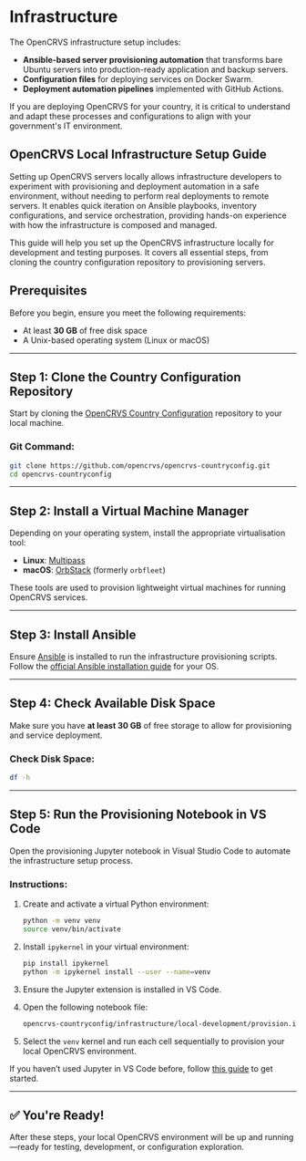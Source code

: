 # Infrastructure

The OpenCRVS infrastructure setup includes:

- **Ansible-based server provisioning automation** that transforms bare Ubuntu servers into production-ready application and backup servers.  
- **Configuration files** for deploying services on Docker Swarm.  
- **Deployment automation pipelines** implemented with GitHub Actions.  

If you are deploying OpenCRVS for your country, it is critical to understand and adapt these processes and configurations to align with your government's IT environment.

## OpenCRVS Local Infrastructure Setup Guide

Setting up OpenCRVS servers locally allows infrastructure developers to experiment with provisioning and deployment automation in a safe environment, without needing to perform real deployments to remote servers. It enables quick iteration on Ansible playbooks, inventory configurations, and service orchestration, providing hands-on experience with how the infrastructure is composed and managed.

This guide will help you set up the OpenCRVS infrastructure locally for development and testing purposes. It covers all essential steps, from cloning the country configuration repository to provisioning servers.

## Prerequisites

Before you begin, ensure you meet the following requirements:

- At least **30 GB** of free disk space
- A Unix-based operating system (Linux or macOS)

---

## Step 1: Clone the Country Configuration Repository

Start by cloning the [OpenCRVS Country Configuration](https://github.com/opencrvs/opencrvs-countryconfig) repository to your local machine.

### Git Command:

```bash
git clone https://github.com/opencrvs/opencrvs-countryconfig.git
cd opencrvs-countryconfig
```

---

## Step 2: Install a Virtual Machine Manager

Depending on your operating system, install the appropriate virtualisation tool:

- **Linux**: [Multipass](https://multipass.run/)
- **macOS**: [OrbStack](https://orbstack.dev/) (formerly `orbfleet`)

These tools are used to provision lightweight virtual machines for running OpenCRVS services.

---

## Step 3: Install Ansible

Ensure [Ansible](https://www.ansible.com/) is installed to run the infrastructure provisioning scripts.
Follow the [official Ansible installation guide](https://docs.ansible.com/ansible/latest/installation_guide/intro_installation.html) for your OS.

---

## Step 4: Check Available Disk Space

Make sure you have **at least 30 GB** of free storage to allow for provisioning and service deployment.

### Check Disk Space:

```bash
df -h
```

---

## Step 5: Run the Provisioning Notebook in VS Code

Open the provisioning Jupyter notebook in Visual Studio Code to automate the infrastructure setup process.

### Instructions:

1. Create and activate a virtual Python environment:

   ```bash
   python -m venv venv
   source venv/bin/activate  
   ```

2. Install `ipykernel` in your virtual environment:

   ```bash
   pip install ipykernel
   python -m ipykernel install --user --name=venv
   ```

3. Ensure the Jupyter extension is installed in VS Code.
4. Open the following notebook file:

   ```bash
   opencrvs-countryconfig/infrastructure/local-development/provision.ipynb
   ```

5. Select the `venv` kernel and run each cell sequentially to provision your local OpenCRVS environment.

If you haven’t used Jupyter in VS Code before, follow [this guide](https://code.visualstudio.com/docs/datascience/jupyter-notebooks) to get started.


---

## ✅ You're Ready!

After these steps, your local OpenCRVS environment will be up and running—ready for testing, development, or configuration exploration.